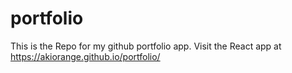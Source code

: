# portfolio
This is the Repo for my github portfolio app.
Visit the React app at https://akiorange.github.io/portfolio/
